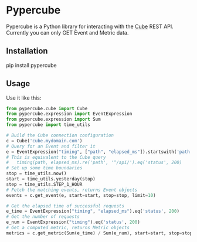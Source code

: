 Pypercube
=========

Pypercube is a Python library for interacting with the
[Cube](https://github.com/square/cube) REST API. Currently you can only GET
Event and Metric data.

Installation
------------
pip install pypercube

Usage
-----

Use it like this:

```python
from pypercube.cube import Cube
from pypercube.expression import EventExpression
from pypercube.expression import Sum
from pypercube import time_utils

# Build the Cube connection configuration
c = Cube('cube.mydomain.com')
# Query for an Event and filter it
e = EventExpression("timing", ["path", "elapsed_ms"]).startswith('path', '/api/').eq('status', 200)
# This is equivalent to the Cube query
#   timing(path, elapsed_ms).re('path', '^/api/').eq('status', 200)
# Set up some time boundaries
stop = time_utils.now()
start = time_utils.yesterday(stop)
step = time_utils.STEP_1_HOUR
# Fetch the matching events, returns Event objects
events = c.get_event(e, start=start, stop=stop, limit=10)

# Get the elapsed time of successful requests
e_time = EventExpression("timing", "elapsed_ms").eq('status', 200)
# Get the number of requests
e_num = EventExpression("timing").eq('status', 200)
# Get a computed metric, returns Metric objects
metrics = c.get_metric(Sum(e_time) / Sum(e_num), start=start, stop=stop, step=step)
```

